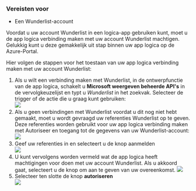 ### <a name="prerequisites"></a>Vereisten voor
- Een Wunderlist-account  

Voordat u uw account Wunderlist in een logica-app gebruiken kunt, moet u de app logica verbinding maken met uw account Wunderlist machtigen. Gelukkig kunt u deze gemakkelijk uit stap binnen uw app logica op de Azure-Portal. 

Hier volgen de stappen voor het toestaan van uw app logica verbinding maken met uw account Wunderlist:


1. Als u wilt een verbinding maken met Wunderlist, in de ontwerpfunctie van de app logica, schakelt u **Microsoft weergeven beheerde API's** in de vervolgkeuzelijst en typt u *Wunderlist* in het zoekvak. Selecteer de trigger of de actie die u graag kunt gebruiken:  
  ![](./media/connectors-create-api-wunderlist/wunderlist-0.png)
2. Als u geen verbindingen met Wunderlist voordat u dit nog niet hebt gemaakt, moet u wordt gevraagd uw referenties Wunderlist op te geven. Deze referenties worden gebruikt voor uw app logica verbinding maken met Autoriseer en toegang tot de gegevens van uw Wunderlist-account:   
  ![](./media/connectors-create-api-wunderlist/wunderlist-1.png)  
2. Geef uw referenties in en selecteert u de knop aanmelden  
  ![](./media/connectors-create-api-wunderlist/wunderlist-2.png)  
3. U kunt vervolgens worden vermeld wat de app logica heeft machtigingen voor doen met uw account Wunderlist. Als u akkoord gaat, selecteert u de knop om aan te geven van uw overeenkomst. 
  ![](./media/connectors-create-api-wunderlist/wunderlist-4.png)  
4. Selecteer ten slotte de knop **autoriseren**  
  ![](./media/connectors-create-api-wunderlist/wunderlist-5.png)  





